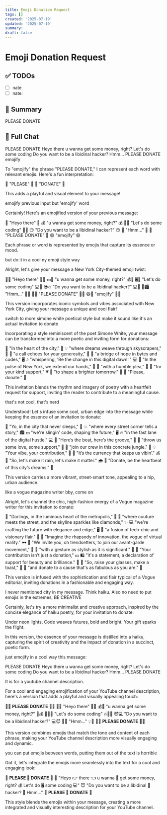 ```yaml
---
title: Emoji Donation Request
tags: []
created: '2025-07-19'
updated: '2025-07-19'
summary:
draft: false
---
```


# Emoji Donation Request

## ✅ TODOs
- [ ] nate
- [ ] nate:

## 📌 Summary
PLEASE DONATE

## 🧠 Full Chat


PLEASE DONATE
Heyo there u wanna get some money, right? Let's do some coding
Do you want to be a libidinal hacker? Hmm...
PLEASE DONATE
emojify

To "emojify" the phrase "PLEASE DONATE," I can represent each word with relevant emojis. Here's a fun interpretation:

🙏 "PLEASE" 🙏 
💸 "DONATE" 💸 

This adds a playful and visual element to your message!

emojify previous input but 'emojify' word

Certainly! Here's an emojified version of your previous message:

👋 "Heyo there" 👋
💰 "u wanna get some money, right?" 💰
👨‍💻 "Let's do some coding" 👨‍💻
😏 "Do you want to be a libidinal hacker?" 😏
🤔 "Hmm..." 🤔
🙏 "PLEASE DONATE" 🙏
😄 "emojify" 😄

Each phrase or word is represented by emojis that capture its essence or mood.

but do it in a cool ny emoji style way

Alright, let's give your message a New York City-themed emoji twist:

🗽👋 "Heyo there" 🚖👋
💵💼 "u wanna get some money, right?" 💰🌆
🖥️🌉 "Let's do some coding" 💻🚕
😎🔥 "Do you want to be a libidinal hacker?" 💻🧠
🤔🏙️ "Hmm..." 🌃🤔
🙏🍎 "PLEASE DONATE" 🚀🙏
😄🎨 "emojify" 🏀😄

This version incorporates iconic symbols and vibes associated with New York City, giving your message a unique and cool flair!

switch to more simone white poetical style but make it sound like it's an actual invitation to donate

Incorporating a style reminiscent of the poet Simone White, your message can be transformed into a more poetic and inviting form for donations:

🌃 "In the heart of the city," 🚕
💡 "where dreams weave through skyscrapers," 🌆
🌟 "a call echoes for your generosity," 💸
🌉 "a bridge of hope in bytes and codes," 🖥️
🎶 "whispering, 'Be the change in this digital dawn.'" 💻
🍎 "In the pulse of New York, we extend our hands," 🙌
💌 "with a humble plea," 🙏
💖 "for your kind support," 💗
🎉 "to shape a brighter tomorrow." 🌅
🙏 "Please, donate." 💫

This invitation blends the rhythm and imagery of poetry with a heartfelt request for support, inviting the reader to contribute to a meaningful cause.

that's not cool, that's nerd

Understood! Let's infuse some cool, urban edge into the message while keeping the essence of an invitation to donate:

🌃 "Yo, in the city that never sleeps," 🚖
💥 "where every street corner tells a story," 🏙️
💵 "we're slingin' code, shaping the future," 🖥️
🔥 "in the fast lane of the digital hustle." 💻
🎵 "Here’s the beat, here’s the groove," 🎷
🙏 "throw us some love, some support," 💜
👊 "join our crew in this concrete jungle." 🏢
💡 "Your vibe, your contribution," 🌟
💸 "it’s the currency that keeps us vibin’." 💰
🙌 "So, let's make it rain, let's make it matter." 🌧️
💖 "Donate, be the heartbeat of this city’s dreams." 🌉

This version carries a more vibrant, street-smart tone, appealing to a hip, urban audience.

like a vogue magazine writer bby, come on

Alright, let's channel the chic, high-fashion energy of a Vogue magazine writer for this invitation to donate:

💎 "Darlings, in the luminous heart of the metropolis," 🌆
👠 "where couture meets the street, and the skyline sparkles like diamonds," ✨
💻 "we're crafting the future with elegance and edge," 🖥️
🚀 "a fusion of tech-chic and visionary flair." 🌟
🎉 "Imagine the rhapsody of innovation, the vogue of virtual reality." 🕶️
💌 "We invite you, oh trendsetters, to join our avant-garde movement," 🎨
💖 "with a gesture as stylish as it is significant." 🌹
💸 "Your contribution isn’t just a donation," 💵
🛍️ "it's a statement, a declaration of support for beauty and brilliance." 🎩
🥂 "So, raise your glasses, make a toast," 🍾
🌈 "and donate to a cause that's as fabulous as you are." 💫

This version is infused with the sophistication and flair typical of a Vogue editorial, inviting donations in a fashionable and engaging way.

I never mentioned city in my message. Think haiku. Also no need to put emojis in the extremes, BE CREATIVE

Certainly, let's try a more minimalist and creative approach, inspired by the concise elegance of haiku poetry, for your invitation to donate:

Under neon lights,
Code weaves futures, bold and bright.
Your gift sparks the flight.

In this version, the essence of your message is distilled into a haiku, capturing the spirit of creativity and the impact of donation in a succinct, poetic form.

just emojify in a cool way this message:

PLEASE DONATE
Heyo there u wanna get some money, right? Let's do some coding
Do you want to be a libidinal hacker? Hmm...
PLEASE DONATE

It is for a youtube channel description.

For a cool and engaging emojification of your YouTube channel description, here's a version that adds a playful and visually appealing touch:

🙏💸 **PLEASE DONATE** 💸🙏
👋🎤 "Heyo there" 🎤👋
💰💭 "u wanna get some money, right?" 💭💰
👩‍💻🔥 "Let's do some coding" 🔥👨‍💻
😈💻 "Do you want to be a libidinal hacker?" 💻😈
🤔💡 "Hmm..." 💡🤔
🙏💸 **PLEASE DONATE** 💸🙏

This version combines emojis that match the tone and content of each phrase, making your YouTube channel description more visually engaging and dynamic.

you can put emojis between words, putting them out of the text is horrible

Got it, let's integrate the emojis more seamlessly into the text for a cool and engaging look:

🙏 **PLEASE 🌟 DONATE** 🙏
👋 "Heyo 👉 there 👈 u wanna 🤑 get some money, right? 💰 Let's do 🖥️ some coding 💻"
😈 "Do you want to be a libidinal 💾 hacker? 🤔 Hmm..."
🙏 **PLEASE 🌟 DONATE** 🙏

This style blends the emojis within your message, creating a more integrated and visually interesting description for your YouTube channel.